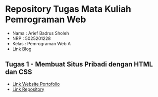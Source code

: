 # Repository Tugas Mata Kuliah Pemrograman Web

- Nama : Arief Badrus Sholeh
- NRP : 5025201228
- Kelas : Pemrograman Web A
- [Link Blog](https://www.google.com)

## Tugas 1 - Membuat Situs Pribadi dengan HTML dan CSS

- [Link Website Portofolio](https://www.google.com)
- [Link Repository](../web-programming-repository//Tugas%201%20-%20Membuat%20situs%20pribadi%20dengan%20HTML%20dan%20CSS/)
